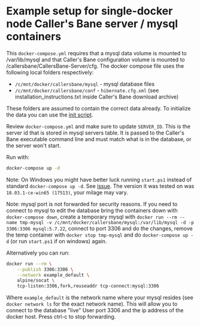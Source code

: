 # Example setup for single-docker node Caller's Bane server / mysql containers

This `docker-compose.yml` requires that a mysql data volume is mounted to /var/lib/mysql and that Caller's Bane configuration volume is mounted to /callersbane/CallersBane-Server/cfg. The docker compose file uses the following local folders respectively:

- `/c/mnt/docker/callersbane/mysql` - mysql database files
- `/c/mnt/docker/callersbane/conf` - `hibernate.cfg.xml` (see installation_instructions.txt inside Caller's Bane download archive)

These folders are assumed to contain the correct data already. To initialize the data you can use the [init script](../init).

Review `docker-compose.yml` and make sure to update `SERVER_ID`. This is the server id that is stored in mysql servers table. It is passed to the Caller's Bane executable command line and must match what is in the database, or the server won't start.

Run with:

```bash
docker-compose up -d
```

Note: On Windows you might have better luck running `start.ps1` instead of standard `docker-compose up -d`. See [issue](https://github.com/docker/for-win/issues/1829). The version it was tested on was `18.03.1-ce-win65 (17513)`, your milage may vary.

Note: mysql port is not forwarded for security reasons. If you need to connect to mysql to edit the database bring the containers down with `docker-compose down`, create a temporary mysql with `docker run --rm --name tmp-mysql -v /c/mnt/docker/callersbane/mysql:/var/lib/mysql -d -p 3306:3306 mysql:5.7.22`, connect to port 3306 and do the changes, remove the temp container with `docker stop tmp-mysql` and do `docker-compose up -d` (or run `start.ps1` if on windows) again.

Alternatively you can run:

```bash
docker run --rm \
    --publish 3306:3306 \
    --network example_default \
    alpine/socat \
    tcp-listen:3306,fork,reuseaddr tcp-connect:mysql:3306
```

Where `example_default` is the network name where your mysql resides (see `docker network ls` for the exact network name). This will allow you to connect to the database "live" User port 3306 and the ip address of the docker host. Press ctrl-c to stop forwarding.
